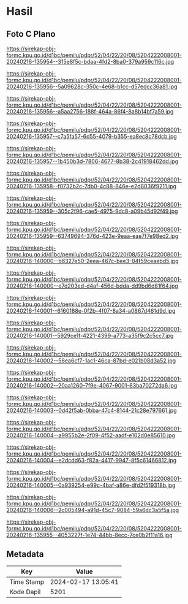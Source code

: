 # Hasil

## Foto C Plano

https://sirekap-obj-formc.kpu.go.id/d1bc/pemilu/pdpr/52/04/22/20/08/5204222008001-20240216-135954--315e8f5c-bdaa-4fd2-8ba0-379a959c116c.jpg

https://sirekap-obj-formc.kpu.go.id/d1bc/pemilu/pdpr/52/04/22/20/08/5204222008001-20240216-135956--5a09628c-350c-4e68-b1cc-d57edcc36a81.jpg

https://sirekap-obj-formc.kpu.go.id/d1bc/pemilu/pdpr/52/04/22/20/08/5204222008001-20240216-135956--a5aa2756-188f-464a-86f4-8a8b14bf7a59.jpg

https://sirekap-obj-formc.kpu.go.id/d1bc/pemilu/pdpr/52/04/22/20/08/5204222008001-20240216-135957--c7a5fa57-6d55-4079-b355-ea8ec8c78dcb.jpg

https://sirekap-obj-formc.kpu.go.id/d1bc/pemilu/pdpr/52/04/22/20/08/5204222008001-20240216-135957--1b450b3d-7806-4677-8b38-2c41918462dd.jpg

https://sirekap-obj-formc.kpu.go.id/d1bc/pemilu/pdpr/52/04/22/20/08/5204222008001-20240216-135958--f0732b2c-7db0-4c88-846e-e2d8036f9211.jpg

https://sirekap-obj-formc.kpu.go.id/d1bc/pemilu/pdpr/52/04/22/20/08/5204222008001-20240216-135959--305c2f96-cae5-4975-9dc8-a09b45d92f49.jpg

https://sirekap-obj-formc.kpu.go.id/d1bc/pemilu/pdpr/52/04/22/20/08/5204222008001-20240216-135959--63749694-376d-423e-9eaa-eae7f7e98ed2.jpg

https://sirekap-obj-formc.kpu.go.id/d1bc/pemilu/pdpr/52/04/22/20/08/5204222008001-20240216-140000--b6327e50-2eea-467c-bee3-04f59ceaebd5.jpg

https://sirekap-obj-formc.kpu.go.id/d1bc/pemilu/pdpr/52/04/22/20/08/5204222008001-20240216-140000--e7d203ed-d4af-456d-bdda-dd9bd6d81f64.jpg

https://sirekap-obj-formc.kpu.go.id/d1bc/pemilu/pdpr/52/04/22/20/08/5204222008001-20240216-140001--6160188e-0f2b-4f07-8a34-a0867d461d9d.jpg

https://sirekap-obj-formc.kpu.go.id/d1bc/pemilu/pdpr/52/04/22/20/08/5204222008001-20240216-140001--5929ce1f-4221-4399-a773-a35f9c2c5cc7.jpg

https://sirekap-obj-formc.kpu.go.id/d1bc/pemilu/pdpr/52/04/22/20/08/5204222008001-20240216-140002--56ea6cf7-1ac1-46ca-87bd-e021b08d3a52.jpg

https://sirekap-obj-formc.kpu.go.id/d1bc/pemilu/pdpr/52/04/22/20/08/5204222008001-20240216-140002--20aa1260-7f9e-4067-9001-63ba70272da6.jpg

https://sirekap-obj-formc.kpu.go.id/d1bc/pemilu/pdpr/52/04/22/20/08/5204222008001-20240216-140003--0d42f5ab-0bba-47c4-8144-21c28e797661.jpg

https://sirekap-obj-formc.kpu.go.id/d1bc/pemilu/pdpr/52/04/22/20/08/5204222008001-20240216-140004--a9955b2e-2f09-4f52-aadf-e102d0e85610.jpg

https://sirekap-obj-formc.kpu.go.id/d1bc/pemilu/pdpr/52/04/22/20/08/5204222008001-20240216-140004--e2dcdd63-f82a-4417-9947-8f5c61466812.jpg

https://sirekap-obj-formc.kpu.go.id/d1bc/pemilu/pdpr/52/04/22/20/08/5204222008001-20240216-140005--0a939254-e99c-4baf-a86e-dfd2f519318b.jpg

https://sirekap-obj-formc.kpu.go.id/d1bc/pemilu/pdpr/52/04/22/20/08/5204222008001-20240216-140006--2c005494-a91d-45c7-9084-59a6dc3a5f5a.jpg

https://sirekap-obj-formc.kpu.go.id/d1bc/pemilu/pdpr/52/04/22/20/08/5204222008001-20240216-135955--4053227f-1e74-44bb-8ecc-7ce0b2f11a16.jpg


## Metadata

| Key        | Value               |
| ---------- | ------------------- |
| Time Stamp | 2024-02-17 13:05:41 |
| Kode Dapil | 5201                |



